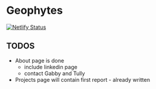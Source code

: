 # Geophytes

[![Netlify Status](https://api.netlify.com/api/v1/badges/cf4d6fdb-3f2e-403d-8e79-f9727a1f29f1/deploy-status)](https://app.netlify.com/sites/geophytes/deploys)

## TODOS

- About page is done
  - include linkedin page
  - contact Gabby and Tully
- Projects page will contain first report - already written
